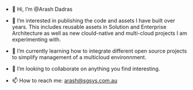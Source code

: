 - 👋 Hi, I’m @Arash Dadras

- 👀 I’m interested in publishing the code and assets I have built over years. This includes reusable assets in Solution and Enterprise Architecture as well as new clould-native and multi-cloud projects I am experimenting with.

- 🌱 I’m currently learning how to integrate different open source projects to simplify management of a multicloud environnment. 

- 💞️ I’m looking to collaborate on anything you find interesting.

- 📫 How to reach me: arash@sgsys.com.au

<!---
arash-sdadras/arash-sdadras is a ✨ special ✨ repository because its `README.md` (this file) appears on your GitHub profile.
You can click the Preview link to take a look at your changes.
--->
